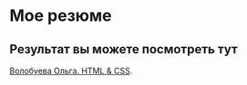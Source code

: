 # Мое резюме 

## Результат вы можете посмотреть тут



[Волобуева Ольга. HTML & CSS](https://olgavikvol.github.io/resume/).
